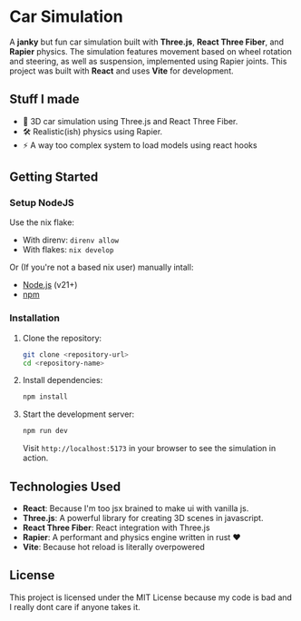 # Car Simulation

A **janky** but fun car simulation built with **Three.js**, **React Three Fiber**, and **Rapier** physics.
The simulation features movement based on wheel rotation and steering, as well as suspension, implemented using Rapier joints.
This project was built with **React** and uses **Vite** for development.

## Stuff I made

- 🚗 3D car simulation using Three.js and React Three Fiber.
- 🛠️ Realistic(ish) physics using Rapier.
- ⚡ A way too complex system to load models using react hooks

## Getting Started

### Setup NodeJS

Use the nix flake:

- With direnv: `direnv allow`
- With flakes: `nix develop`

Or (If you're not a based nix user) manually intall:

- [Node.js](https://nodejs.org/) (v21+)
- [npm](https://www.npmjs.com/)

### Installation

1. Clone the repository:

   ```bash
   git clone <repository-url>
   cd <repository-name>
   ```

2. Install dependencies:

   ```bash
   npm install
   ```

3. Start the development server:

   ```bash
   npm run dev
   ```

   Visit `http://localhost:5173` in your browser to see the simulation in action.

## Technologies Used

- **React**: Because I'm too jsx brained to make ui with vanilla js.
- **Three.js**: A powerful library for creating 3D scenes in javascript.
- **React Three Fiber**: React integration with Three.js
- **Rapier**: A performant and physics engine written in rust ❤️
- **Vite**: Because hot reload is literally overpowered

## License

This project is licensed under the MIT License because my code is bad and I really dont care if anyone takes it.
